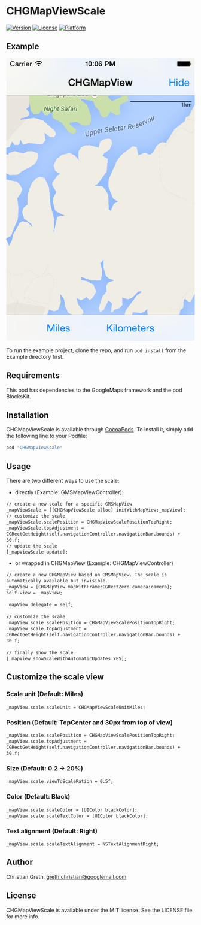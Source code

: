 # CHGMapViewScale

[![Version](https://img.shields.io/cocoapods/v/CHGMapViewScale.svg?style=flat)](http://cocoapods.org/pods/CHGMapViewScale)
[![License](https://img.shields.io/cocoapods/l/CHGMapViewScale.svg?style=flat)](http://cocoapods.org/pods/CHGMapViewScale)
[![Platform](https://img.shields.io/cocoapods/p/CHGMapViewScale.svg?style=flat)](http://cocoapods.org/pods/CHGMapViewScale)

## Example

![Screenshot of example CHGMapViewController](example.png)

To run the example project, clone the repo, and run `pod install` from the Example directory first.

## Requirements

This pod has dependencies to the GoogleMaps framework and the pod BlocksKit.

## Installation

CHGMapViewScale is available through [CocoaPods](http://cocoapods.org). To install
it, simply add the following line to your Podfile:

```ruby
pod "CHGMapViewScale"
```

## Usage

There are two different ways to use the scale:

* directly (Example: GMSMapViewController):

```objc
// create a new scale for a specific GMSMapView
_mapViewScale = [[CHGMapViewScale alloc] initWithMapView:_mapView];
// customize the scale
_mapViewScale.scalePosition = CHGMapViewScalePositionTopRight;
_mapViewScale.topAdjustment = CGRectGetHeight(self.navigationController.navigationBar.bounds) + 30.f;
// update the scale
[_mapViewScale update];
```

* or wrapped in CHGMapView (Example: CHGMapViewController)
```objc
// create a new CHGMapView based on GMSMapView. The scale is automatically available but invisible.
_mapView = [CHGMapView mapWithFrame:CGRectZero camera:camera];
self.view = _mapView;

_mapView.delegate = self;

// customize the scale
_mapView.scale.scalePosition = CHGMapViewScalePositionTopRight;
_mapView.scale.topAdjustment = CGRectGetHeight(self.navigationController.navigationBar.bounds) + 30.f;

// finally show the scale
[_mapView showScaleWithAutomaticUpdates:YES];
```

## Customize the scale view

### Scale unit (Default: Miles)

```objc
_mapView.scale.scaleUnit = CHGMapViewScaleUnitMiles;
```

### Position (Default: TopCenter and 30px from top of view)

```objc
_mapView.scale.scalePosition = CHGMapViewScalePositionTopRight;
_mapView.scale.topAdjustment = CGRectGetHeight(self.navigationController.navigationBar.bounds) + 30.f;
```

### Size (Default: 0.2 -> 20%)

```objc
_mapView.scale.viewToScaleRation = 0.5f;
```

### Color (Default: Black)

```objc
_mapView.scale.scaleColor = [UIColor blackColor];
_mapView.scale.scaleTextColor = [UIColor blackColor];
```

### Text alignment (Default: Right)

```objc
_mapView.scale.scaleTextAlignment = NSTextAlignmentRight;
```

## Author

Christian Greth, greth.christian@googlemail.com

## License

CHGMapViewScale is available under the MIT license. See the LICENSE file for more info.
